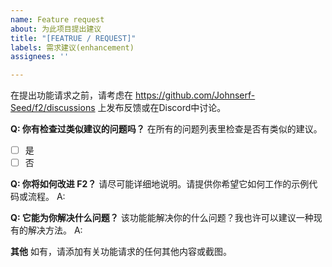 ```yaml
---
name: Feature request
about: 为此项目提出建议
title: "[FEATRUE / REQUEST]"
labels: 需求建议(enhancement)
assignees: ''

---
```


在提出功能请求之前，请考虑在 https://github.com/Johnserf-Seed/f2/discussions 上发布反馈或在Discord中讨论。

**Q: 你有检查过类似建议的问题吗？**
在所有的问题列表里检查是否有类似的建议。
- [ ] 是
- [ ] 否

**Q: 你将如何改进 F2？**
请尽可能详细地说明。请提供你希望它如何工作的示例代码或流程。
A: 

**Q: 它能为你解决什么问题？**
该功能能解决你的什么问题？我也许可以建议一种现有的解决方法。
A: 

**其他**
如有，请添加有关功能请求的任何其他内容或截图。
